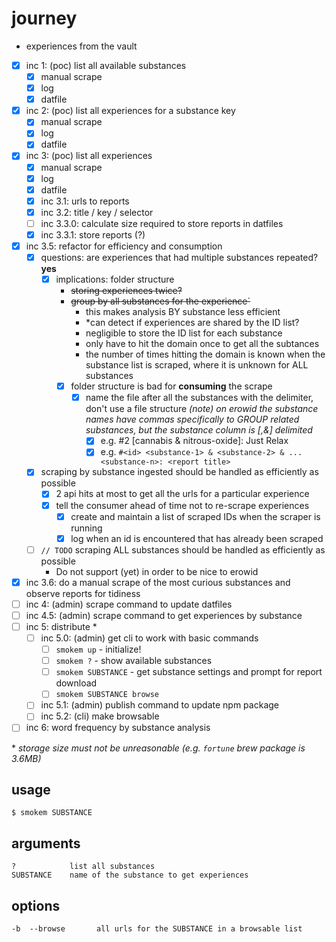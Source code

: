 # journey
- experiences from the vault

- [x] inc 1: (poc) list all available substances
  - [x] manual scrape
  - [x] log
  - [x] datfile
- [x] inc 2: (poc) list all experiences for a substance key
  - [x] manual scrape
  - [x] log
  - [x] datfile
- [x] inc 3: (poc) list all experiences
  - [x] manual scrape
  - [x] log
  - [x] datfile
  - [x] inc 3.1: urls to reports
  - [x] inc 3.2: title / key / selector 
  - [ ] inc 3.3.0: calculate size required to store reports in datfiles
  - [x] inc 3.3.1: store reports (?)
- [x] inc 3.5: refactor for efficiency and consumption
  - [x] questions: are experiences that had multiple substances repeated? **yes**
    - [x] implications: folder structure
      - ~~storing experiences twice?~~
      - ~~group by all substances for the experience`~~
        - this makes analysis BY substance less efficient
        - *can detect if experiences are shared by the ID list?
        - negligible to store the ID list for each substance
        - only have to hit the domain once to get all the subtances
        - the number of times hitting the domain is known when the substance list is scraped, where it is unknown for ALL substances
      - [x] folder structure is bad for **consuming** the scrape
        - [x] name the file after all the substances with the delimiter, don't use a file structure
        *(note) on erowid the substance names have commas specifically to GROUP related substances, but the substance column is [,&] delimited*
          - [x] e.g. #2 [cannabis & nitrous-oxide]: Just Relax
          - [x] e.g. `#<id> <substance-1> & <substance-2> & ... <substance-n>: <report title>`
  - [x] scraping by substance ingested should be handled as efficiently as possible
    - [x] 2 api hits at most to get all the urls for a particular experience
    - [x] tell the consumer ahead of time not to re-scrape experiences
      - [x] create and maintain a list of scraped IDs when the scraper is running
      - [x] log when an id is encountered that has already been scraped
  - [ ] `// TODO` scraping ALL substances should be handled as efficiently as possible
    - Do not support (yet) in order to be nice to erowid
- [x] inc 3.6: do a manual scrape of the most curious substances and observe reports for tidiness
- [ ] inc 4: (admin) scrape command to update datfiles
- [ ] inc 4.5: (admin) scrape command to get experiences by substance
- [ ] inc 5: distribute *
  - [ ] inc 5.0: (admin) get cli to work with basic commands
    - [ ] `smokem up` - initialize!
    - [ ] `smokem ?` - show available substances
    - [ ] `smokem SUBSTANCE` - get substance settings and prompt for report download
    - [ ] `smokem SUBSTANCE browse`
  - [ ] inc 5.1: (admin) publish command to update npm package
  - [ ] inc 5.2: (cli) make browsable
- [ ] inc 6: word frequency by substance analysis

\* _storage size must not be unreasonable (e.g. `fortune` brew package is 3.6MB)_

## usage

```
$ smokem SUBSTANCE
```

## arguments
```
?            list all substances
SUBSTANCE    name of the substance to get experiences
```

## options
```
-b  --browse       all urls for the SUBSTANCE in a browsable list
```
